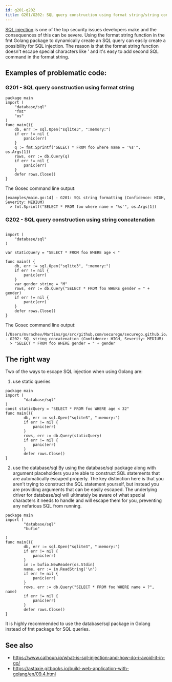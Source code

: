 ```yaml
---
id: g201-g202
title: G201/G202: SQL query construction using format string/string concatenation
---
```


[SQL injection](https://en.wikipedia.org/wiki/SQL_injection) is one of the top security issues developers make and the consequences of this can be severe. 
Using the format string function in the fmt Golang package to dynamically create an SQL query can easily create a possibility for SQL injection. The reason is that the format string function doesn't escape special characters like ' and it's easy to add second SQL command in the format string.

## Examples of problematic code:

### G201 - SQL query construction using format string

```
package main
import (
	"database/sql"
	"fmt"
	"os"
)
func main(){
	db, err := sql.Open("sqlite3", ":memory:")
	if err != nil {
		panic(err)
	}
	q := fmt.Sprintf("SELECT * FROM foo where name = '%s'", os.Args[1])
	rows, err := db.Query(q)
	if err != nil {
		panic(err)
	}
	defer rows.Close()
}
```

The Gosec command line output:

```
[examples/main.go:14] - G201: SQL string formatting (Confidence: HIGH, Severity: MEDIUM)
  > fmt.Sprintf("SELECT * FROM foo where name = '%s'", os.Args[1])
```

### G202 - SQL query construction using string concatenation

```package main

import (
	"database/sql"
)

var staticQuery = "SELECT * FROM foo WHERE age < "

func main() {
	db, err := sql.Open("sqlite3", ":memory:")
	if err != nil {
		panic(err)
	}
	var gender string = "M"
	rows, err := db.Query("SELECT * FROM foo WHERE gender = " + gender)
	if err != nil {
		panic(err)
	}
	defer rows.Close()
}
```

The Gosec command line output:

```
[/Users/mvrachev/Martins/go/src/github.com/securego/securego.github.io/main.go:15] - G202: SQL string concatenation (Confidence: HIGH, Severity: MEDIUM)
  > "SELECT * FROM foo WHERE gender = " + gender
```

## The right way

Two of the ways to escape SQL injection when using Golang are:

1) use static queries

```
package main
import (
		"database/sql"
)
const staticQuery = "SELECT * FROM foo WHERE age < 32"
func main(){
		db, err := sql.Open("sqlite3", ":memory:")
		if err != nil {
			panic(err)
		}
		rows, err := db.Query(staticQuery)
		if err != nil {
			panic(err)
		}
		defer rows.Close()
}
```

2) use the database/sql
By using the database/sql package along with argument placeholders you are able to construct SQL statements that are automatically escaped properly. 
The key distinction here is that you aren’t trying to construct the SQL statement yourself, but instead you are providing arguments that can be easily escaped. The underlying driver for database/sql will ultimately be aware of what special characters it needs to handle and will escape them for you, preventing any nefarious SQL from running.


```
package main
import (
		"database/sql"
		"bufio"

)
func main(){
		db, err := sql.Open("sqlite3", ":memory:")
		if err != nil {
			panic(err)
		}
		in := bufio.NewReader(os.Stdin)
		name, err := in.ReadString('\n')
		if err != nil {
			panic(err)
		}
		rows, err := db.Query("SELECT * FROM foo WHERE name = ?", name)
		if err != nil {
			panic(err)
		}
		defer rows.Close()
}
```

It is highly recommended to use the database/sql package in Golang instead of fmt package for SQL queries. 

## See also

* https://www.calhoun.io/what-is-sql-injection-and-how-do-i-avoid-it-in-go/
* https://astaxie.gitbooks.io/build-web-application-with-golang/en/09.4.html 

